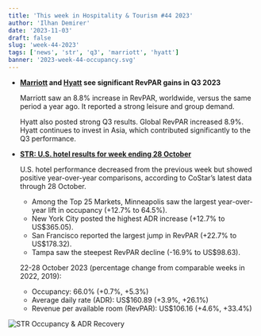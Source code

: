 ```yaml
---
title: 'This week in Hospitality & Tourism #44 2023'
author: 'Ilhan Demirer'
date: '2023-11-03'
draft: false
slug: 'week-44-2023'
tags: ['news', 'str', 'q3', 'marriott', 'hyatt']
banner: '2023-week-44-occupancy.svg'
---
```


- **[Marriott](https://hotelsmag.com/news/marriott-third-quarter-2023/) and [Hyatt](https://hotelsmag.com/news/hyatt-posts-strong-q3-driven-by-resilient-travel-demand-bets-on-china-to-further-growth-in-2024/) see significant RevPAR gains in Q3 2023**

  Marriott saw an 8.8% increase in RevPAR, worldwide, versus the same period a year ago. It reported a strong leisure and group demand.

  Hyatt also posted strong Q3 results. Global RevPAR increased 8.9%. Hyatt continues to invest in Asia, which contributed significantly to the Q3 performance.

- **[STR: U.S. hotel results for week ending 28 October](https://str.com/press-release/us-hotel-results-week-ending-28-october)**

  U.S. hotel performance decreased from the previous week but showed positive year-over-year comparisons, according to CoStar’s latest data through 28 October.

  - Among the Top 25 Markets, Minneapolis saw the largest year-over-year lift in occupancy (+12.7% to 64.5%).
  - New York City posted the highest ADR increase (+12.7% to US$365.05).
  - San Francisco reported the largest jump in RevPAR (+22.7% to US$178.32).
  - Tampa saw the steepest RevPAR decline (-16.9% to US$98.63).

  22-28 October 2023 (percentage change from comparable weeks in 2022, 2019):

  - Occupancy: 66.0% (+0.7%, +5.3%)
  - Average daily rate (ADR): US$160.89 (+3.9%, +26.1%)
  - Revenue per available room (RevPAR): US$106.16 (+4.6%, +33.4%)

![STR Occupancy & ADR Recovery](/images/blogimages/2023-week-44-occupancy.svg)
